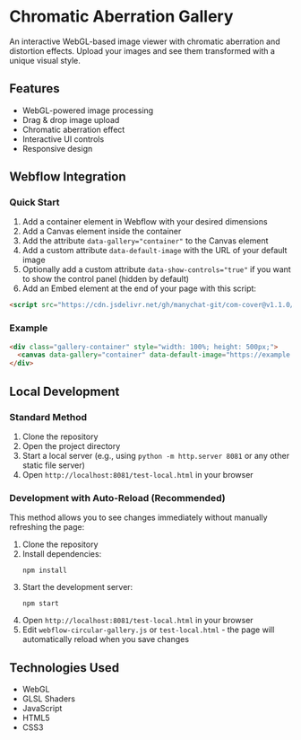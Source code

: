 # Chromatic Aberration Gallery

An interactive WebGL-based image viewer with chromatic aberration and distortion effects. Upload your images and see them transformed with a unique visual style.

## Features

- WebGL-powered image processing
- Drag & drop image upload
- Chromatic aberration effect
- Interactive UI controls
- Responsive design

## Webflow Integration

### Quick Start

1. Add a container element in Webflow with your desired dimensions
2. Add a Canvas element inside the container
3. Add the attribute `data-gallery="container"` to the Canvas element
4. Add a custom attribute `data-default-image` with the URL of your default image
5. Optionally add a custom attribute `data-show-controls="true"` if you want to show the control panel (hidden by default)
6. Add an Embed element at the end of your page with this script:

```html
<script src="https://cdn.jsdelivr.net/gh/manychat-git/com-cover@v1.1.0/webflow-circular-gallery.js"></script>
```

### Example

```html
<div class="gallery-container" style="width: 100%; height: 500px;">
  <canvas data-gallery="container" data-default-image="https://example.com/your-image.jpg" data-show-controls="false"></canvas>
</div>
```

## Local Development

### Standard Method

1. Clone the repository
2. Open the project directory
3. Start a local server (e.g., using `python -m http.server 8081` or any other static file server)
4. Open `http://localhost:8081/test-local.html` in your browser

### Development with Auto-Reload (Recommended)

This method allows you to see changes immediately without manually refreshing the page:

1. Clone the repository
2. Install dependencies:
   ```
   npm install
   ```
3. Start the development server:
   ```
   npm start
   ```
4. Open `http://localhost:8081/test-local.html` in your browser
5. Edit `webflow-circular-gallery.js` or `test-local.html` - the page will automatically reload when you save changes

## Technologies Used

- WebGL
- GLSL Shaders
- JavaScript
- HTML5
- CSS3 